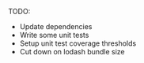 TODO:

- Update dependencies
- Write some unit tests
- Setup unit test coverage thresholds
- Cut down on lodash bundle size

 
